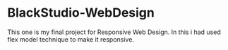 # BlackStudio-WebDesign
This one is my final project for Responsive Web Design. In this i had used flex model technique to make it responsive.
